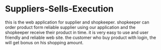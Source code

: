 # Suppliers-Sells-Execution
this is the web application for supplier and shopkeeper.
shopkeeper can order product form reliable supplier using our application and the shopkeeper receive their product in time.
it is very easy to use and user friendly and reliable web site.
the customer who buy product with login, the will get bonus on his shopping amount.
